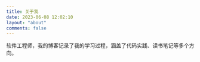 ```yaml
---
title: 关于我
date: 2023-06-08 12:02:10
layout: "about"
comments: false
---
```

软件工程师，我的博客记录了我的学习过程，涵盖了代码实践、读书笔记等多个方向。
